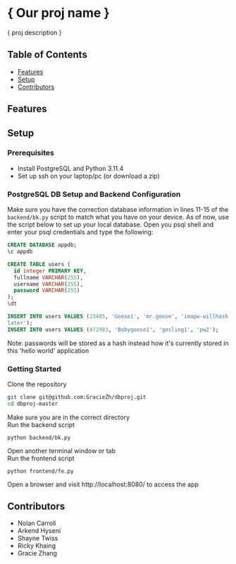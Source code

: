 # { Our proj name }
{ proj description }

## Table of Contents
- [Features](#features)
- [Setup](#setup)
- [Contributors](#contributors)

## Features


## Setup
### Prerequisites
- Install PostgreSQL and Python 3.11.4
- Set up ssh on your laptop/pc (or download a zip)

### PostgreSQL DB Setup and Backend Configuration
Make sure you have the correction database information in lines 11-15 of the `backend/bk.py` script to match what you have on your device. As of now, use the script below to set up your local database. Open you psql shell and enter your psql credentials and type the following:

```sql
CREATE DATABASE appdb;
\c appdb

CREATE TABLE users (
  id integer PRIMARY KEY,
  fullname VARCHAR(255),
  username VARCHAR(255),
  password VARCHAR(255)
); 
\dt

INSERT INTO users VALUES (23485, 'Goose1', 'mr.goose', 'imapw-willhash
later');
INSERT INTO users VALUES (472983, 'Babygoose1', 'gosling1', 'pw2');
```
Note: passwords will be stored as a hash instead how it's currently stored in this 'hello world' application

### Getting Started
Clone the repository

```bash
git clone git@github.com:GracieZh/dbproj.git
cd dbproj-master
```

Make sure you are in the correct directory<br />
Run the backend script
```
python backend/bk.py
```

Open another terminal window or tab<br />
Run the frontend script
```
python frontend/fe.py
```
Open a browser and visit http://localhost:8080/ to access the app

## Contributors
- Nolan Carroll
- Arkend Hyseni
- Shayne Twiss
- Ricky Khaing 
- Gracie Zhang